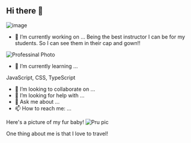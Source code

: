 ## Hi there 👋

![image](https://github.com/user-attachments/assets/db249b0d-de5c-486c-a461-954502940e9a)



- 🔭 I’m currently working on ...
Being the best instructor I can be for my students.
So I can see them in their cap and gown!!

![Professinal Photo](https://github.com/user-attachments/assets/c734911a-a659-4465-82c7-83e7f7b9b19c)



- 🌱 I’m currently learning ...

JavaScript, CSS, TypeScript


- 👯 I’m looking to collaborate on ...
- 🤔 I’m looking for help with ...
- 💬 Ask me about ...
- 📫 How to reach me: ...

Here's a picture of my fur baby!
![Pru pic](https://github.com/user-attachments/assets/bf838fbd-21ca-45a3-9cc9-f61c26ad9aae)

One thing about me is that I love to travel!
